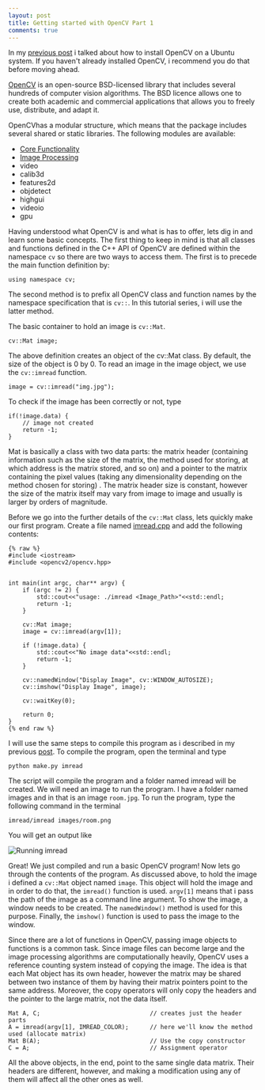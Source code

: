 ```yaml
---
layout: post
title: Getting started with OpenCV Part 1
comments: true
---
```


In my [previous post](http://zishanahmad.github.io/blog/2016/02/05/installing-opencv-on-ubuntu/) i talked about how to 
install OpenCV on a Ubuntu system. If you haven't already installed OpenCV, i recommend you do that before moving
ahead.

[OpenCV](http://opencv.org) is an open-source BSD-licensed library that includes several hundreds of computer vision 
algorithms. The BSD licence allows one to create both academic and commercial applications that allows you to freely 
use, distribute, and adapt it.

OpenCVhas a modular structure, which means that the package includes several shared or static libraries. 
The following modules are available:

  * [Core Functionality](http://docs.opencv.org/3.1.0/d0/de1/group__core.html)
  * [Image Processing](http://docs.opencv.org/3.1.0/d7/dbd/group__imgproc.html)
  * video
  * calib3d
  * features2d
  * objdetect
  * highgui
  * videoio
  * gpu

Having understood what OpenCV is and what is has to offer, lets dig in and learn some basic concepts. The first thing
to keep in mind is that all classes and functions defined in the C++ API of OpenCV are defined within the namespace
`cv` so there are two ways to access them. The first is to precede the main function definition by:

```
using namespace cv;
```

The second method is to prefix all OpenCV class and function names by the namespace specification that is `cv::`.
In this tutorial series, i will use the latter method. 

The basic container to hold an image is `cv::Mat`.  

```
cv::Mat image;
```

The above definition creates an object of the cv::Mat class. By default, the size of the object is 0 by 0. To read an 
image in the image object, we use the `cv::imread` function.

```
image = cv::imread("img.jpg");
```

To check if the image has been correctly or not, type

```
if(!image.data) {
    // image not created
    return -1;
}
```

Mat is basically a class with two data parts: the matrix header (containing information such as the size of the matrix, 
the method used for storing, at which address is the matrix stored, and so on) and a pointer to the matrix containing 
the pixel values (taking any dimensionality depending on the method chosen for storing) . The matrix header size is 
constant, however the size of the matrix itself may vary from image to image and usually is larger by orders of 
magnitude.

Before we go into the further details of the `cv::Mat` class, lets quickly make our first program. Create a file named
[imread.cpp](https://github.com/zishanAhmad/opencv/blob/master/imread.cpp) and add the  following contents:

```  
{% raw %}
#include <iostream>
#include <opencv2/opencv.hpp>


int main(int argc, char** argv) {
    if (argc != 2) {
        std::cout<<"usage: ./imread <Image_Path>"<<std::endl;
        return -1;
    }

    cv::Mat image;
    image = cv::imread(argv[1]);

    if (!image.data) {
        std::cout<<"No image data"<<std::endl;
        return -1;
    }

    cv::namedWindow("Display Image", cv::WINDOW_AUTOSIZE);
    cv::imshow("Display Image", image);

    cv::waitKey(0);

    return 0;
}
{% end raw %}
```

I will use the same steps to compile this program as i described in my previous 
[post](http://zishanahmad.github.io/blog/2016/02/05/installing-opencv-on-ubuntu/). To compile the program, 
open the terminal and type

```
python make.py imread
```

The script will compile the program and a folder named imread will be created. We will need an image to run the program.
I have a folder named images and in that is an image `room.jpg`. To run the program, type the following command in the
terminal

```
imread/imread images/room.png
```

You will get an output like

![Running imread](/blog/assets/1.png)

Great! We just compiled and run a basic OpenCV program! Now lets go through the contents of the program. As discussed
above, to hold the image i defined a `cv::Mat` object named `image`. This object will hold the image and in order to do
that, the `imread()` function is used. `argv[1]` means that i pass the path of the image as a command line argument. To
show the image, a window needs to be created. The `namedWindow()` method is used for this purpose. Finally, the 
`imshow()` function is used to pass the image to the window.

Since there are a lot of functions in OpenCV, passing image objects to functions is a common task. Since image files can
become large and the image processing algorithms are computationally heavily, OpenCV uses a reference counting system 
instead of copying the image. The idea is that each Mat object has its own header, however the matrix may be shared 
between two instance of them by having their matrix pointers point to the same address. Moreover, the copy operators 
will only copy the headers and the pointer to the large matrix, not the data itself.

```
Mat A, C;                               // creates just the header parts
A = imread(argv[1], IMREAD_COLOR);      // here we'll know the method used (allocate matrix)
Mat B(A);                               // Use the copy constructor
C = A;                                  // Assignment operator
```

All the above objects, in the end, point to the same single data matrix. Their headers are different, however, and 
making a modification using any of them will affect all the other ones as well.

